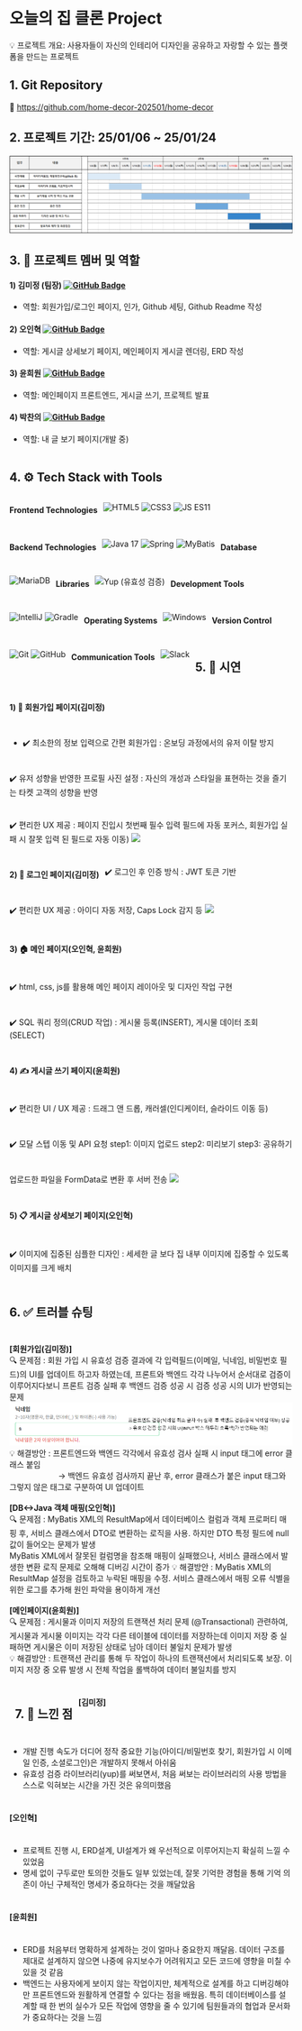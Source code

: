 # 오늘의 집 클론 Project

💡 프로젝트 개요: 사용자들이 자신의 인테리어 디자인을 공유하고 자랑할 수 있는 플랫폼을 만드는 프로젝트

## 1. Git Repository
📁 https://github.com/home-decor-202501/home-decor

## 2. 프로젝트 기간: 25/01/06 ~ 25/01/24
![img.png](img.png)

## 3. 👥 프로젝트 멤버 및 역할
#### 1) 김미정 (팀장)  [![GitHub Badge](https://img.shields.io/badge/mjkim41-FF69B4?logo=github&logoColor=white&labelColor=FF69B4)](https://github.com/mjkim41)
- 역할: 회원가입/로그인 페이지, 인가, Github 세팅, Github Readme 작성

#### 2) 오인혁 [![GitHub Badge](https://img.shields.io/badge/inhyeokoh-FF69B4?logo=github&logoColor=white&labelColor=FF69B4)](https://github.com/inhyeokoh)
- 역할: 게시글 상세보기 페이지, 메인페이지 게시글 렌더링, ERD 작성

#### 3) 윤희원 [![GitHub Badge](https://img.shields.io/badge/hee123hee-FF69B4?logo=github&logoColor=white&labelColor=FF69B4)](https://github.com/hee123hee)
- 역할: 메인페이지 프론트엔드, 게시글 쓰기, 프로젝트 발표

#### 4) 박찬의  [![GitHub Badge](https://img.shields.io/badge/parkchenui-FF69B4?logo=github&logoColor=white&labelColor=FF69B4)](https://github.com/parkchenui)
- 역할: 내 글 보기 페이지(개발 중)
  <br><br>


## 4. ⚙️ Tech Stack with Tools
<div style="display: flex; flex-wrap: wrap; gap: 10px;">

#### Frontend Technologies
![HTML5](https://img.shields.io/badge/HTML5-E44D26?style=flat&logo=html5&logoColor=white)
![CSS3](https://img.shields.io/badge/CSS3-1572B6?style=flat&logo=css3&logoColor=white)
![JS ES11](https://img.shields.io/badge/JavaScript-F7DF1E?style=flat&logo=javascript&logoColor=black)

#### Backend Technologies
![Java 17](https://img.shields.io/badge/Java%2017-007396?style=flat&logo=java&logoColor=white)
![Spring](https://img.shields.io/badge/Spring%203.3.6-6DB33F?style=flat&logo=spring&logoColor=white)
![MyBatis](https://img.shields.io/badge/MyBatis-FF0000?style=flat&logo=mybatis&logoColor=white)

#### Database
![MariaDB](https://img.shields.io/badge/MariaDB-003B57?style=flat&logo=mariadb&logoColor=white)

#### Libraries
![Yup (유효성 검증)](https://img.shields.io/badge/Yup%20(유효성%20검증)-E6A400?style=flat&logo=yup&logoColor=white)


#### Development Tools
![IntelliJ](https://img.shields.io/badge/IntelliJ-000000?style=flat&logo=intellij-idea&logoColor=white)
![Gradle](https://img.shields.io/badge/Gradle-02303A?style=flat&logo=gradle&logoColor=white)

#### Operating Systems
![Windows](https://img.shields.io/badge/Windows-00A4EF?style=flat&logo=windows&logoColor=white)

#### Version Control
![Git](https://img.shields.io/badge/Git-F1502F?style=flat&logo=git&logoColor=white)
![GitHub](https://img.shields.io/badge/GitHub-211F1F?style=flat&logo=github&logoColor=white)

#### Communication Tools
![Slack](https://img.shields.io/badge/Slack-4A154B?style=flat&logo=slack&logoColor=white)



## 5. 📸 시연
####  1) 📝 회원가입 페이지(김미정)
- ✔️  최소한의 정보 입력으로 간편 회원가입
  : 온보딩 과정에서의 유저 이탈 방지

✔️ 유저 성향을 반영한 프로필 사진 설정
: 자신의 개성과 스타일을 표현하는 것을 즐기는 타켓 고객의 성향을 반영

✔️ 편리한 UX 제공
: 페이지 진입시 첫번째 필수 입력 필드에 자동 포커스, 회원가입 실패 시 잘못 입력 된 필드로 자동 이동)
  ![](https://velog.velcdn.com/images/kimmy25312/post/ddb0c4bb-f6c0-4aa1-a26d-70b138f8145b/image.gif)
  <br>

#### 2) 🔑️‍ 로그인 페이지(김미정)
✔️  로그인 후 인증 방식
: JWT 토큰 기반

✔️ 편리한 UX 제공
: 아이디 자동 저장, Caps Lock 감지 등
  ![](https://velog.velcdn.com/images/kimmy25312/post/f21a640b-0967-43ad-b6de-fbad17274fc4/image.gif)
  <br>


#### 3) 🏠 메인 페이지(오인혁, 윤희원)
✔️  html, css, js를 활용해 메인 페이지 레이아웃 및 디자인 작업 구현

✔️ SQL 쿼리 정의(CRUD 작업)
:  게시물 등록(INSERT), 게시물 데이터 조회(SELECT)
<br>

#### 4) ✍️ 게시글 쓰기 페이지(윤희원)
✔️  편리한 UI / UX 제공
: 드래그 앤 드롭,
캐러셀(인디케이터, 슬라이드 이동  등)

✔️ 모달 스텝 이동 및 API 요청
step1: 이미지 업로드
step2: 미리보기
step3: 공유하기

업로드한 파일을 FormData로 변환 후 서버 전송
![](https://velog.velcdn.com/images/kimmy25312/post/983a85a8-5a98-424d-8083-ab0dceefbda6/image.gif)
<br>

#### 5) 📋 게시글 상세보기 페이지(오인혁)
✔️  이미지에 집중된 심플한 디자인
: 세세한 글 보다 집 내부 이미지에 집중할 수 있도록 이미지를 크게 배치
<br>

## 6. ✅ 트러블 슈팅
**[회원가입(김미정)]**<br>
🔍 문제점 : 회원 가입 시 유효성 검증 결과에 각 입력필드(이메일, 닉네임, 비밀번호 필드)의 UI를 업데이트 하고자 하였는데, 프론트와 백엔드 각각 나누어서 순서대로 검증이 이루어지다보니 프론트 검증 실패 후 백엔드 검증 성공 시 검증 성공 시의 UI가 반영되는 문제
<br>
![img_1.png](img_1.png) <br>
💡 해결방안 : 프론트엔드와 백엔드 각각에서 유효성 검사 실패 시 input 태그에 error 클래스 붙임<br>
&nbsp;&nbsp;&nbsp;&nbsp;&nbsp;&nbsp;&nbsp;&nbsp; &nbsp;&nbsp;&nbsp;&nbsp;  &nbsp;&nbsp;&nbsp;&nbsp;&nbsp;&nbsp;&nbsp;&nbsp;→ 백엔드 유효성 검사까지 끝난 후, error 클래스가 붙은 input 태그와 그렇지 않은 태그로 구분하여 UI 업데이트
<br><br>
**[DB<->Java 객체 매핑(오인혁)]**<br>
🔍 문제점 : MyBatis XML의 ResultMap에서 데이터베이스 컬럼과 객체 프로퍼티 매핑 후, 서비스 클래스에서 DTO로 변환하는 로직을 사용. 하지만 DTO 특정 필드에 null 값이 들어오는 문제가 발생<br>
MyBatis XML에서 잘못된 컬럼명을 참조해 매핑이 실패했으나, 서비스 클래스에서 발생한 변환 로직 문제로 오해해 디버깅 시간이 증가
💡 해결방안 : MyBatis XML의 ResultMap 설정을 검토하고 누락된 매핑을 수정. 서비스 클래스에서 매핑 오류 식별을 위한 로그를 추가해 원인 파악을 용이하게 개선
<br><br>
**[메인페이지(윤희원)]**<br>
🔍 문제점 : 게시물과 이미지 저장의 트랜잭션 처리 문제 (@Transactional) 관련하여, 게시물과 게시물 이미지는 각각 다른 테이블에 데이터를 저장하는데
이미지 저장 중 실패하면 게시물은 이미 저장된 상태로 남아 데이터 불일치 문제가 발생<br>
💡 해결방안 : 트랜잭션 관리를 통해 두 작업이 하나의 트랜잭션에서 처리되도록 보장. 이미지 저장 중 오류 발생 시 전체 작업을 롤백하여 데이터 불일치를 방지

<br><br>


## 7. 🧠️ 느낀 점
**[김미정]**<br>
- 개발 진행 속도가 더디어 정작 중요한 기능(아이디/비밀번호 찾기, 회원가입 시 이메일 인증, 소셜로그인)은 개발하지 못해서 아쉬움 <br>
- 유효성 검증 라이브러리(yup)를 써보면서, 처음 써보는 라이브러리의 사용 방법을 스스로 익혀보는 시간을 가진 것은 유의미했음 <br>

**[오인혁]**<br>
- 프로젝트 진행 시, ERD설계, UI설계가 왜 우선적으로 이루어지는지 확실히 느낄 수 있었음
- 명세 없이 구두로만 토의한 것들도 일부 있었는데, 잘못 기억한 경험을 통해 기억 의존이 아닌 구체적인 명세가 중요하다는 것을 깨달았음 <br>

**[윤희원]**<br>
- ERD를 처음부터 명확하게 설계하는 것이 얼마나 중요한지 깨달음. 데이터 구조를 제대로 설계하지 않으면 나중에 유지보수가 어려워지고 모든 코드에 영향을 미칠 수 있을 것 같음
- 백엔드는 사용자에게 보이지 않는 작업이지만, 체계적으로 설계를 하고 디버깅해야만 프론트엔드와 원활하게 연결할 수 있다는 점을 배웠음. 특히 데이터베이스를 설계할 때 한 번의 실수가 모든 작업에 영향을 줄 수 있기에 팀원들과의 협업과 문서화가 중요하다는 것을 느낌<br>
